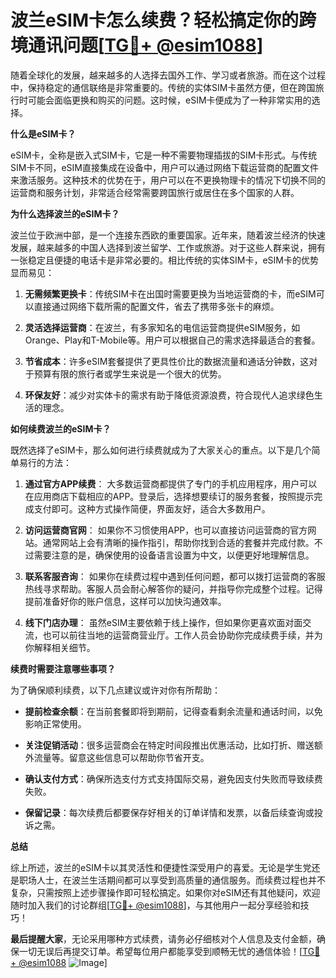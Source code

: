 # 波兰eSIM卡怎么续费？轻松搞定你的跨境通讯问题[[TG💪+ @esim1088](https://t.me/s/esim1088)]

随着全球化的发展，越来越多的人选择去国外工作、学习或者旅游。而在这个过程中，保持稳定的通信联络是非常重要的。传统的实体SIM卡虽然方便，但在跨国旅行时可能会面临更换和购买的问题。这时候，eSIM卡便成为了一种非常实用的选择。

**什么是eSIM卡？**

eSIM卡，全称是嵌入式SIM卡，它是一种不需要物理插拔的SIM卡形式。与传统SIM卡不同，eSIM直接集成在设备中，用户可以通过网络下载运营商的配置文件来激活服务。这种技术的优势在于，用户可以在不更换物理卡的情况下切换不同的运营商和服务计划，非常适合经常需要跨国旅行或居住在多个国家的人群。

**为什么选择波兰的eSIM卡？**

波兰位于欧洲中部，是一个连接东西欧的重要国家。近年来，随着波兰经济的快速发展，越来越多的中国人选择到波兰留学、工作或旅游。对于这些人群来说，拥有一张稳定且便捷的电话卡是非常必要的。相比传统的实体SIM卡，eSIM卡的优势显而易见：

1. **无需频繁更换卡**：传统SIM卡在出国时需要更换为当地运营商的卡，而eSIM可以直接通过网络下载所需的配置文件，省去了携带多张卡的麻烦。
   
2. **灵活选择运营商**：在波兰，有多家知名的电信运营商提供eSIM服务，如Orange、Play和T-Mobile等。用户可以根据自己的需求选择最适合的套餐。

3. **节省成本**：许多eSIM套餐提供了更具性价比的数据流量和通话分钟数，这对于预算有限的旅行者或学生来说是一个很大的优势。

4. **环保友好**：减少对实体卡的需求有助于降低资源浪费，符合现代人追求绿色生活的理念。

**如何续费波兰的eSIM卡？**

既然选择了eSIM卡，那么如何进行续费就成为了大家关心的重点。以下是几个简单易行的方法：

1. **通过官方APP续费**：
   大多数运营商都提供了专门的手机应用程序，用户可以在应用商店下载相应的APP。登录后，选择想要续订的服务套餐，按照提示完成支付即可。这种方式操作简便，界面友好，适合大多数用户。

2. **访问运营商官网**：
   如果你不习惯使用APP，也可以直接访问运营商的官方网站。通常网站上会有清晰的操作指引，帮助你找到合适的套餐并完成付款。不过需要注意的是，确保使用的设备语言设置为中文，以便更好地理解信息。

3. **联系客服咨询**：
   如果你在续费过程中遇到任何问题，都可以拨打运营商的客服热线寻求帮助。客服人员会耐心解答你的疑问，并指导你完成整个过程。记得提前准备好你的账户信息，这样可以加快沟通效率。

4. **线下门店办理**：
   虽然eSIM主要依赖于线上操作，但如果你更喜欢面对面交流，也可以前往当地的运营商营业厅。工作人员会协助你完成续费手续，并为你解释相关细节。

**续费时需要注意哪些事项？**

为了确保顺利续费，以下几点建议或许对你有所帮助：

- **提前检查余额**：在当前套餐即将到期前，记得查看剩余流量和通话时间，以免影响正常使用。
  
- **关注促销活动**：很多运营商会在特定时间段推出优惠活动，比如打折、赠送额外流量等。留意这些信息可以帮助你节省开支。

- **确认支付方式**：确保所选支付方式支持国际交易，避免因支付失败而导致续费失败。

- **保留记录**：每次续费后都要保存好相关的订单详情和发票，以备后续查询或投诉之需。

**总结**

综上所述，波兰的eSIM卡以其灵活性和便捷性深受用户的喜爱。无论是学生党还是职场人士，在波兰生活期间都可以享受到高质量的通信服务。而续费过程也并不复杂，只需按照上述步骤操作即可轻松搞定。如果你对eSIM还有其他疑问，欢迎随时加入我们的讨论群组[[TG💪+ @esim1088](https://t.me/s/esim1088)]，与其他用户一起分享经验和技巧！

**最后提醒大家**，无论采用哪种方式续费，请务必仔细核对个人信息及支付金额，确保一切无误后再提交订单。希望每位用户都能享受到顺畅无忧的通信体验！[[TG💪+ @esim1088](https://t.me/s/esim1088) ![Image](https://i.postimg.cc/4NQfJmqS/Snipaste-2025-05-13-00-14-12.png)]